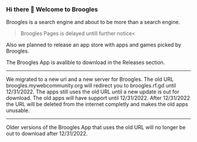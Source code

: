 ### Hi there 👋 Welcome to Broogles

Broogles is a search engine and about to be more than a search engine.
>Broogles Pages is delayed untill further notice<


Also we planned to release an app store with apps and games picked by Broogles.

The Broogles App is avalible to download in the Releases section.

------------------------------

We migrated to a new url and a new server for Broogles. The old URL broogles.mywebcommunity.org will redirect you to broogles.rf.gd until 12/31/2022.
The apps still uses the old URL until a new update is out for download. The old apps will have support until 12/31/2022. After 12/31/2022 the URL will be deleted from the internet completly and makes the old apps unusable.

------------------------------

Older versions of the Broogles App that uses the old URL will no longer be out to download after 12/31/2022.
